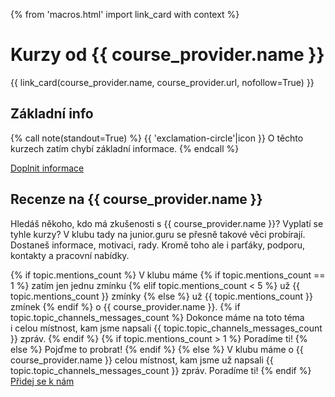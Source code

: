 {% from 'macros.html' import link_card with context %}


# Kurzy od {{ course_provider.name }}

{{ link_card(course_provider.name, course_provider.url, nofollow=True) }}

## Základní info

{% call note(standout=True) %}
  {{ 'exclamation-circle'|icon }} O těchto kurzech zatím chybí základní informace.
{% endcall %}

<div class="standout text-center">
  <a class="btn btn-lg btn-outline-primary" href="{{ course_provider.edit_url }}">
    Doplnit informace
  </a>
</div>


## Recenze na {{ course_provider.name }}

Hledáš někoho, kdo má zkušenosti s {{ course_provider.name }}?
Vyplatí se tyhle kurzy?
V klubu tady na junior.guru se přesně takové věci probírají.
Dostaneš informace, motivaci, rady.
Kromě toho ale i parťáky, podporu, kontakty a pracovní nabídky.

<!-- Diskutuj v klubu pro začátečníky, kde najdeš pomoc, motivaci, kamarády, práci. -->

<div>
{% if topic.mentions_count %}
  V klubu máme
  {% if topic.mentions_count == 1 %}
    zatím jen jednu zmínku
  {% elif topic.mentions_count < 5 %}
    už {{ topic.mentions_count }} zmínky
  {% else %}
    už {{ topic.mentions_count }} zmínek
  {% endif %}
  o {{ course_provider.name }}.
  {% if topic.topic_channels_messages_count %}
    Dokonce máme na toto téma i celou místnost, kam jsme napsali {{ topic.topic_channels_messages_count }} zpráv.
  {% endif %}
  {% if topic.mentions_count > 1 %}
    Poradíme ti!
  {% else %}
    Pojďme to probrat!
  {% endif %}
{% else %}
  V klubu máme o {{ course_provider.name }} celou místnost, kam jsme už napsali {{ topic.topic_channels_messages_count }} zpráv.
  Poradíme ti!
{% endif %}
</div>

<div class="standout text-center">
  <a class="btn btn-lg btn-outline-primary" href="{{ pages|docs_url('club.md')|url }}">
    Přidej se k nám
  </a>
</div>
